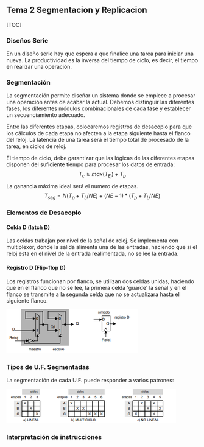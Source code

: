 ## Tema 2 Segmentacion y Replicacion

[TOC]

### Diseños Serie

En un diseño serie hay que espera a que finalice una tarea para iniciar una nueva. La productividad es la inversa del tiempo de ciclo, es decir, el tiempo en realizar una operación.

### Segmentación

La segmentación permite diseñar un sistema donde se empiece a procesar una operación antes de acabar la actual. Debemos distinguir las diferentes fases, los diferentes módulos combinacionales de cada fase y establecer un secuenciamiento adecuado.

Entre las diferentes etapas, colocaremos registros de desacoplo para que los cálculos de cada etapa no afecten a la etapa siguiente hasta el flanco del reloj. La latencia de una tarea será el tiempo total de procesado de la tarea, en ciclos de reloj.

El tiempo de ciclo, debe garantizar que las lógicas de las diferentes etapas disponen del suficiente tiempo para procesar los datos de entrada:
$$
T_c \ge max(T_{E_i}) + T_p
$$
La ganancia máxima ideal será el numero de etapas. 
$$
T_{seg} = N(T_p+T_L/NE)+(NE-1)*(T_p+T_L/NE)
$$


### Elementos de Desacoplo

#### Celda D (latch D)

Las celdas trabajan por nivel de la señal de reloj. Se implementa con multiplexor, donde la salida alimenta una de las entradas, haciendo que si el reloj esta en el nivel de la entrada realimentada, no se lee la entrada.

#### Registro D (Flip-flop D)

Los registros funcionan por flanco, se utilizan dos celdas unidas, haciendo que en el flanco que no se lee, la primera celda 'guarde' la señal y en el flanco se transmite a la segunda celda que no se actualizara hasta el siguiente flanco.

![img](registroD)

### Tipos de U.F. Segmentadas

La segmentación de cada U.F. puede responder a varios patrones:

![imgUF](tiposUF)



### Interpretación de instrucciones

